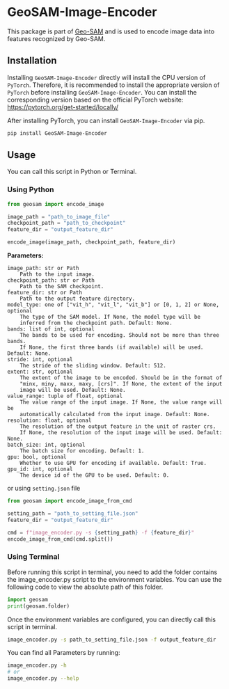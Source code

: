 # GeoSAM-Image-Encoder

This package is part of [Geo-SAM](https://github.com/coolzhao/Geo-SAM) and is used to encode image data into features recognized by Geo-SAM.

## Installation

Installing `GeoSAM-Image-Encoder` directly will install the CPU version of `PyTorch`. Therefore, it is recommended to install the appropriate version of `PyTorch` before installing `GeoSAM-Image-Encoder`. You can install the corresponding version based on the official PyTorch website: 
<https://pytorch.org/get-started/locally/>

After installing PyTorch, you can install `GeoSAM-Image-Encoder` via pip.

``` BASH
pip install GeoSAM-Image-Encoder
```


## Usage

You can call this script in Python or Terminal.

### Using Python

```python
from geosam import encode_image

image_path = "path_to_image_file"
checkpoint_path = "path_to_checkpoint"
feature_dir = "output_feature_dir"

encode_image(image_path, checkpoint_path, feature_dir)
```

**Parameters:**

```
image_path: str or Path
    Path to the input image.
checkpoint_path: str or Path
    Path to the SAM checkpoint.
feature_dir: str or Path
    Path to the output feature directory.
model_type: one of ["vit_h", "vit_l", "vit_b"] or [0, 1, 2] or None, optional
    The type of the SAM model. If None, the model type will be 
    inferred from the checkpoint path. Default: None. 
bands: list of int, optional
    The bands to be used for encoding. Should not be more than three bands.
    If None, the first three bands (if available) will be used. Default: None.
stride: int, optional
    The stride of the sliding window. Default: 512.
extent: str, optional
    The extent of the image to be encoded. Should be in the format of
    "minx, miny, maxx, maxy, [crs]". If None, the extent of the input
    image will be used. Default: None.
value_range: tuple of float, optional
    The value range of the input image. If None, the value range will be
    automatically calculated from the input image. Default: None.
resolution: float, optional
    The resolution of the output feature in the unit of raster crs.
    If None, the resolution of the input image will be used. Default: None.
batch_size: int, optional
    The batch size for encoding. Default: 1.
gpu: bool, optional
    Whether to use GPU for encoding if available. Default: True.
gpu_id: int, optional
    The device id of the GPU to be used. Default: 0.
```


or using `setting.json` file

```python
from geosam import encode_image_from_cmd

setting_path = "path_to_setting_file.json"
feature_dir = "output_feature_dir"

cmd = f"image_encoder.py -s {setting_path} -f {feature_dir}"
encode_image_from_cmd(cmd.split())
```


### Using Terminal

Before running this script in terminal, you need to add the folder contains the image_encoder.py script to the environment variables. You can use the following code to view the absolute path of this folder.

```python
import geosam
print(geosam.folder)
```

Once the environment variables are configured, you can directly call this script in terminal.

```bash
image_encoder.py -s path_to_setting_file.json -f output_feature_dir
```

You can find all Parameters by running:

```bash
image_encoder.py -h
# or
image_encoder.py --help
```
